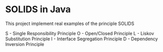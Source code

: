 # SOLIDS in Java

This project implement real examples of the principle SOLIDS

S - Single Responsibility Principle
O - Open/Closed Principle
L - Liskov Substitution Principle
I - Interface Segregation Principle
D - Dependency Inversion Principle
